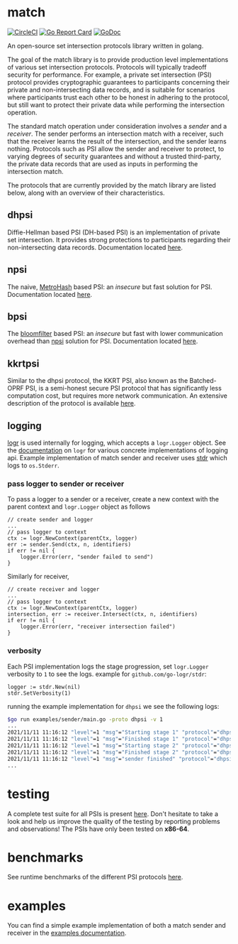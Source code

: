 # match
[![CircleCI](https://circleci.com/gh/Optable/match/tree/main.svg?style=svg)](https://circleci.com/gh/Optable/match/tree/main)
[![Go Report Card](https://goreportcard.com/badge/github.com/optable/match)](https://goreportcard.com/report/github.com/optable/match)
[![GoDoc](https://godoc.org/github.com/optable/match?status.svg)](https://godoc.org/github.com/optable/match)

An open-source set intersection protocols library written in golang.

The goal of the match library is to provide production level implementations of various set intersection protocols. Protocols will typically tradeoff security for performance. For example, a private set intersection (PSI) protocol provides cryptographic guarantees to participants concerning their private and non-intersecting data records, and is suitable for scenarios where participants trust each other to be honest in adhering to the protocol, but still want to protect their private data while performing the intersection operation.

The standard match operation under consideration involves a *sender* and a *receiver*. The sender performs an intersection match with a receiver, such that the receiver learns the result of the intersection, and the sender learns nothing. Protocols such as PSI allow the sender and receiver to protect, to varying degrees of security guarantees and without a trusted third-party, the private data records that are used as inputs in performing the intersection match.

The protocols that are currently provided by the match library are listed below, along with an overview of their characteristics.

## dhpsi

Diffie-Hellman based PSI (DH-based PSI) is an implementation of private set intersection. It provides strong protections to participants regarding their non-intersecting data records. Documentation located [here](pkg/dhpsi/README.md).

## npsi

The naive, [MetroHash](http://www.jandrewrogers.com/2015/05/27/metrohash/) based PSI: an *insecure* but fast solution for PSI. Documentation located [here](pkg/npsi/README.md).

## bpsi

The [bloomfilter](https://en.wikipedia.org/wiki/Bloom_filter) based PSI: an *insecure* but fast with lower communication overhead than [npsi](pkg/npsi/README.md) solution for PSI. Documentation located [here](pkg/bpsi/README.md).

## kkrtpsi

Similar to the dhpsi protocol, the KKRT PSI, also known as the Batched-OPRF PSI, is a semi-honest secure PSI protocol that has significantly less computation cost, but requires more network communication. An extensive description of the protocol is available [here](pkg/kkrtpsi/README.md).

## logging

[logr](https://github.com/go-logr/logr) is used internally for logging, which accepts a `logr.Logger` object. See the [documentation](https://github.com/go-logr/logr#implementations-non-exhaustive) on `logr` for various concrete implementations of logging api. Example implementation of match sender and receiver uses [stdr](https://github.com/go-logr/stdr) which logs to `os.Stderr`.

### pass logger to sender or receiver
To pass a logger to a sender or a receiver, create a new context with the parent context and `logr.Logger` object as follows
```golang
// create sender and logger
...
// pass logger to context
ctx := logr.NewContext(parentCtx, logger)
err := sender.Send(ctx, n, identifiers)
if err != nil {
    logger.Error(err, "sender failed to send")
}
```
Similarly for receiver,
```golang
// create receiver and logger
...
// pass logger to context
ctx := logr.NewContext(parentCtx, logger)
intersection, err := receiver.Intersect(ctx, n, identifiers)
if err != nil {
    logger.Error(err, "receiver intersection failed")
}
```

### verbosity
Each PSI implementation logs the stage progression, set `logr.Logger` verbosity to `1` to see the logs.
example for `github.com/go-logr/stdr`:
```golang
logger := stdr.New(nil)
stdr.SetVerbosity(1)
```
running the example implementation for `dhpsi` we see the following logs:
```bash
$go run examples/sender/main.go -proto dhpsi -v 1
...
2021/11/11 11:16:12 "level"=1 "msg"="Starting stage 1" "protocol"="dhpsi"
2021/11/11 11:16:12 "level"=1 "msg"="Finished stage 1" "protocol"="dhpsi"
2021/11/11 11:16:12 "level"=1 "msg"="Starting stage 2" "protocol"="dhpsi"
2021/11/11 11:16:12 "level"=1 "msg"="Finished stage 2" "protocol"="dhpsi"
2021/11/11 11:16:12 "level"=1 "msg"="sender finished" "protocol"="dhpsi"
...
```

# testing

A complete test suite for all PSIs is present [here](test/psi). Don't hesitate to take a look and help us improve the quality of the testing by reporting problems and observations! The PSIs have only been tested on **x86-64**.

# benchmarks

See runtime benchmarks of the different PSI protocols [here](benchmark/README.md).

# examples

You can find a simple example implementation of both a match sender and receiver in the [examples documentation](examples/README.md).
